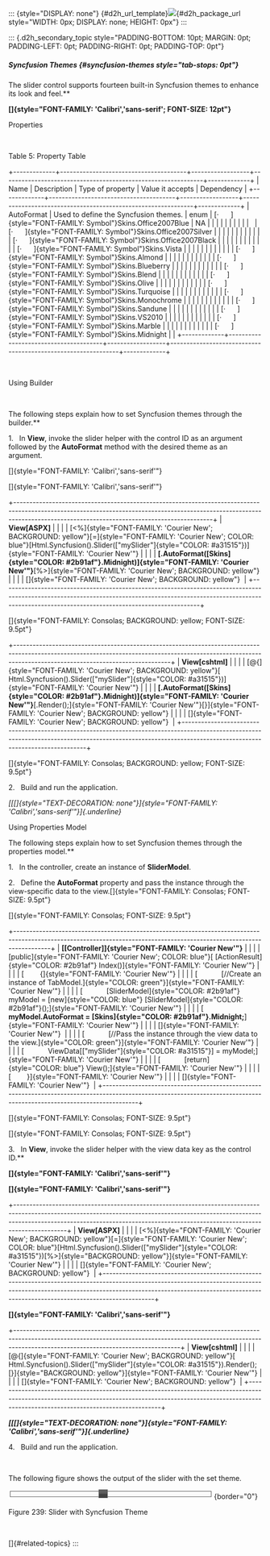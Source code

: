 ::: {style="DISPLAY: none"}
[](ms-xhelp:///?Id=d2h_url_template){#d2h_url_template}![](!package_url!){#d2h_package_url style="WIDTH: 0px; DISPLAY: none; HEIGHT: 0px"}
:::

::: {.d2h_secondary_topic style="PADDING-BOTTOM: 10pt; MARGIN: 0pt; PADDING-LEFT: 0pt; PADDING-RIGHT: 0pt; PADDING-TOP: 0pt"}
##### Syncfusion Themes {#syncfusion-themes style="tab-stops: 0pt"}

The slider control supports fourteen built-in Syncfusion themes to enhance its look and feel.**

**[]{style="FONT-FAMILY: 'Calibri','sans-serif'; FONT-SIZE: 12pt"}** 

Properties

 

Table 5: Property Table

+-------------+---------------------------------------+------------------+--------------------------------------------------------------+-------------+
| Name        | Description                           | Type of property | Value it accepts                                             | Dependency  |
+-------------+---------------------------------------+------------------+--------------------------------------------------------------+-------------+
| AutoFormat  | Used to define the Syncfusion themes. | enum             | [·      ]{style="FONT-FAMILY: Symbol"}Skins.Office2007Blue   | NA          |
|             |                                       |                  |                                                              |             |
|             |                                       |                  | [·      ]{style="FONT-FAMILY: Symbol"}Skins.Office2007Silver |             |
|             |                                       |                  |                                                              |             |
|             |                                       |                  | [·      ]{style="FONT-FAMILY: Symbol"}Skins.Office2007Black  |             |
|             |                                       |                  |                                                              |             |
|             |                                       |                  | [·      ]{style="FONT-FAMILY: Symbol"}Skins.Vista            |             |
|             |                                       |                  |                                                              |             |
|             |                                       |                  | [·      ]{style="FONT-FAMILY: Symbol"}Skins.Almond           |             |
|             |                                       |                  |                                                              |             |
|             |                                       |                  | [·      ]{style="FONT-FAMILY: Symbol"}Skins.Blueberry        |             |
|             |                                       |                  |                                                              |             |
|             |                                       |                  | [·      ]{style="FONT-FAMILY: Symbol"}Skins.Blend            |             |
|             |                                       |                  |                                                              |             |
|             |                                       |                  | [·      ]{style="FONT-FAMILY: Symbol"}Skins.Olive            |             |
|             |                                       |                  |                                                              |             |
|             |                                       |                  | [·      ]{style="FONT-FAMILY: Symbol"}Skins.Turquoise        |             |
|             |                                       |                  |                                                              |             |
|             |                                       |                  | [·      ]{style="FONT-FAMILY: Symbol"}Skins.Monochrome       |             |
|             |                                       |                  |                                                              |             |
|             |                                       |                  | [·      ]{style="FONT-FAMILY: Symbol"}Skins.Sandune          |             |
|             |                                       |                  |                                                              |             |
|             |                                       |                  | [·      ]{style="FONT-FAMILY: Symbol"}Skins.VS2010           |             |
|             |                                       |                  |                                                              |             |
|             |                                       |                  | [·      ]{style="FONT-FAMILY: Symbol"}Skins.Marble           |             |
|             |                                       |                  |                                                              |             |
|             |                                       |                  | [·      ]{style="FONT-FAMILY: Symbol"}Skins.Midnight         |             |
+-------------+---------------------------------------+------------------+--------------------------------------------------------------+-------------+

 

Using Builder

 

The following steps explain how to set Syncfusion themes through the builder.**

1.   In **View**, invoke the slider helper with the control ID as an argument followed by the **AutoFormat** method with the desired theme as an argument.

[]{style="FONT-FAMILY: 'Calibri','sans-serif'"} 

[]{style="FONT-FAMILY: 'Calibri','sans-serif'"} 

+-------------------------------------------------------------------------------------------------------------------------------------------------------------------------------------------------------------------------+
| **View\[ASPX\]**                                                                                                                                                                                                        |
|                                                                                                                                                                                                                         |
| [\<%]{style="FONT-FAMILY: 'Courier New'; BACKGROUND: yellow"}[=]{style="FONT-FAMILY: 'Courier New'; COLOR: blue"}[Html.Syncfusion().Slider([\"mySlider\"]{style="COLOR: #a31515"})]{style="FONT-FAMILY: 'Courier New'"} |
|                                                                                                                                                                                                                         |
| **[.AutoFormat([Skins]{style="COLOR: #2b91af"}.Midnight)]{style="FONT-FAMILY: 'Courier New'"}**[%\>]{style="FONT-FAMILY: 'Courier New'; BACKGROUND: yellow"}                                                            |
|                                                                                                                                                                                                                         |
| []{style="FONT-FAMILY: 'Courier New'; BACKGROUND: yellow"}                                                                                                                                                              |
+-------------------------------------------------------------------------------------------------------------------------------------------------------------------------------------------------------------------------+

[]{style="FONT-FAMILY: Consolas; BACKGROUND: yellow; FONT-SIZE: 9.5pt"} 

+------------------------------------------------------------------------------------------------------------------------------------------------------------------------------------------------------------+
| **View\[cshtml\]**                                                                                                                                                                                         |
|                                                                                                                                                                                                            |
| [\@{]{style="FONT-FAMILY: 'Courier New'; BACKGROUND: yellow"}[ Html.Syncfusion().Slider([\"mySlider\"]{style="COLOR: #a31515"})]{style="FONT-FAMILY: 'Courier New'"}                                       |
|                                                                                                                                                                                                            |
| **[.AutoFormat([Skins]{style="COLOR: #2b91af"}.Midnight)]{style="FONT-FAMILY: 'Courier New'"}**[.Render();]{style="FONT-FAMILY: 'Courier New'"}[}]{style="FONT-FAMILY: 'Courier New'; BACKGROUND: yellow"} |
|                                                                                                                                                                                                            |
| []{style="FONT-FAMILY: 'Courier New'; BACKGROUND: yellow"}                                                                                                                                                 |
+------------------------------------------------------------------------------------------------------------------------------------------------------------------------------------------------------------+

[]{style="FONT-FAMILY: Consolas; BACKGROUND: yellow; FONT-SIZE: 9.5pt"} 

2.   Build and run the application.

*[[[]{style="TEXT-DECORATION: none"}]{style="FONT-FAMILY: 'Calibri','sans-serif'"}]{.underline}* 

Using Properties Model

The following steps explain how to set Syncfusion themes through the properties model.**

1.   In the controller, create an instance of **SliderModel**.

2.   Define the **AutoFormat** property and pass the instance through the view-specific data to the view.[]{style="FONT-FAMILY: Consolas; FONT-SIZE: 9.5pt"}

[]{style="FONT-FAMILY: Consolas; FONT-SIZE: 9.5pt"} 

+-----------------------------------------------------------------------------------------------------------------------------------------------------------------------+
| **[\[Controller\]]{style="FONT-FAMILY: 'Courier New'"}**                                                                                                              |
|                                                                                                                                                                       |
| [public]{style="FONT-FAMILY: 'Courier New'; COLOR: blue"}[ [ActionResult]{style="COLOR: #2b91af"} Index()]{style="FONT-FAMILY: 'Courier New'"}                        |
|                                                                                                                                                                       |
| [        {]{style="FONT-FAMILY: 'Courier New'"}                                                                                                                       |
|                                                                                                                                                                       |
| [            [//Create an instance of TabModel.]{style="COLOR: green"}]{style="FONT-FAMILY: 'Courier New'"}                                                           |
|                                                                                                                                                                       |
| [            [SliderModel]{style="COLOR: #2b91af"} myModel = [new]{style="COLOR: blue"} [SliderModel]{style="COLOR: #2b91af"}();]{style="FONT-FAMILY: 'Courier New'"} |
|                                                                                                                                                                       |
| [            **myModel.AutoFormat = [Skins]{style="COLOR: #2b91af"}.Midnight;**]{style="FONT-FAMILY: 'Courier New'"}                                                  |
|                                                                                                                                                                       |
| []{style="FONT-FAMILY: 'Courier New'"}                                                                                                                                |
|                                                                                                                                                                       |
| [            [//Pass the instance through the view data to the view.]{style="COLOR: green"}]{style="FONT-FAMILY: 'Courier New'"}                                      |
|                                                                                                                                                                       |
| [            ViewData\[[\"mySlider\"]{style="COLOR: #a31515"}\] = myModel;]{style="FONT-FAMILY: 'Courier New'"}                                                       |
|                                                                                                                                                                       |
| [            [return]{style="COLOR: blue"} View();]{style="FONT-FAMILY: 'Courier New'"}                                                                               |
|                                                                                                                                                                       |
| [        }]{style="FONT-FAMILY: 'Courier New'"}                                                                                                                       |
|                                                                                                                                                                       |
| []{style="FONT-FAMILY: 'Courier New'"}                                                                                                                                |
+-----------------------------------------------------------------------------------------------------------------------------------------------------------------------+

[]{style="FONT-FAMILY: Consolas; FONT-SIZE: 9.5pt"} 

[]{style="FONT-FAMILY: Consolas; FONT-SIZE: 9.5pt"} 

3.   In **View**, invoke the slider helper with the view data key as the control ID.**

**[]{style="FONT-FAMILY: 'Calibri','sans-serif'"}** 

**[]{style="FONT-FAMILY: 'Calibri','sans-serif'"}** 

+----------------------------------------------------------------------------------------------------------------------------------------------------------------------------------------------------------------------------------------------------------+
| **View\[ASPX\]**                                                                                                                                                                                                                                         |
|                                                                                                                                                                                                                                                          |
| [\<%]{style="FONT-FAMILY: 'Courier New'; BACKGROUND: yellow"}[=]{style="FONT-FAMILY: 'Courier New'; COLOR: blue"}[Html.Syncfusion().Slider([\"mySlider\"]{style="COLOR: #a31515"})[%\>]{style="BACKGROUND: yellow"}]{style="FONT-FAMILY: 'Courier New'"} |
|                                                                                                                                                                                                                                                          |
| []{style="FONT-FAMILY: 'Courier New'; BACKGROUND: yellow"}                                                                                                                                                                                               |
+----------------------------------------------------------------------------------------------------------------------------------------------------------------------------------------------------------------------------------------------------------+

**[]{style="FONT-FAMILY: 'Calibri','sans-serif'"}** 

+---------------------------------------------------------------------------------------------------------------------------------------------------------------------------------------------------------------+
| **View\[cshtml\]**                                                                                                                                                                                            |
|                                                                                                                                                                                                               |
| [\@{]{style="FONT-FAMILY: 'Courier New'; BACKGROUND: yellow"}[ Html.Syncfusion().Slider([\"mySlider\"]{style="COLOR: #a31515"}).Render();[}]{style="BACKGROUND: yellow"}]{style="FONT-FAMILY: 'Courier New'"} |
|                                                                                                                                                                                                               |
| []{style="FONT-FAMILY: 'Courier New'; BACKGROUND: yellow"}                                                                                                                                                    |
+---------------------------------------------------------------------------------------------------------------------------------------------------------------------------------------------------------------+

***[[[]{style="TEXT-DECORATION: none"}]{style="FONT-FAMILY: 'Calibri','sans-serif'"}]{.underline}*** 

4.   Build and run the application.

 

The following figure shows the output of the slider with the set theme.

![Description: C:\\Work Place\\Work Trunk\\features\\SF4718\\Slider\\concepts\\syncfusiontheme.png](ImagesExt/image56_245.png){border="0"}

Figure 239: Slider with Syncfusion Theme

 

[]{#related-topics}
:::
